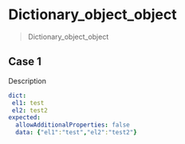 # Dictionary_object_object

> Dictionary_object_object

## Case 1

Description

``````yaml
dict:
 el1: test
 el2: test2
expected:
  allowAdditionalProperties: false
  data: {"el1":"test","el2":"test2"}
``````